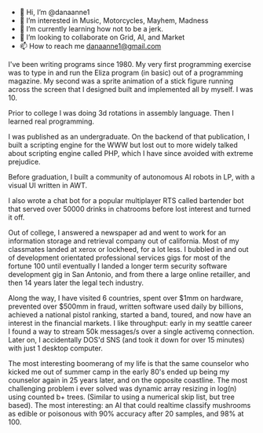 - 👋 Hi, I’m @danaanne1
- 👀 I’m interested in Music, Motorcycles, Mayhem, Madness
- 🌱 I’m currently learning how not to be a jerk.
- 💞️ I’m looking to collaborate on Grid, AI, and Market
- 📫 How to reach me danaanne1@gmail.com

<!---
danaanne1/danaanne1 is a ✨ special ✨ repository because its `README.md` (this file) appears on your GitHub profile.
You can click the Preview link to take a look at your changes.
--->

I've been writing programs since 1980. My very first programming exercise was to type in and run the Eliza program (in basic) out of a programming magazine. My second was a sprite animation of a stick figure running across the screen that I designed built and implemented all by myself. I was 10.

Prior to college I was doing 3d rotations in assembly language. Then I learned real programming.

I was published as an undergraduate. On the backend of that publication, I built a scripting engine for the WWW but lost out to more widely talked about scripting engine called PHP, which I have since avoided with extreme prejudice. 

Before graduation, I built a community of autonomous AI robots in LP, with a visual UI written in AWT. 

I also wrote a chat bot for a popular multiplayer RTS called bartender bot that served over 50000 drinks in chatrooms before lost interest and turned it off.

Out of college, I answered a newspaper ad and went to work for an information storage and retrieval company out of california. Most of my classmates landed at xerox or lockheed, for a lot less. I bubbled in and out of development orientated professional services gigs for most of the fortune 100 until eventually I landed a longer term security software development gig in San Antonio, and from there a large online retailler, and then 14 years later the legal tech industry. 

Along the way, I have visited 6 countries, spent over $1mm on hardware, prevented over $500mm in fraud, written software used daily by billions, achieved a national pistol ranking, started a band, toured, and now have an interest in the financial markets. I like throughput: early in my seattle career I  found a way to stream 50k messages/s over a single activemq connection. Later on, I accidentally DOS'd SNS (and took it down for over 15 minutes) with just 1 desktop computer.

The most interesting boomerang of my life is that the same counselor who kicked me out of summer camp in the early 80's ended up being my counselor again in 25 years later, and on the opposite coastline. The most challenging problem i ever solved was dynamic array resizing in log(n) using counted b+ trees. (Similar to using a numerical skip list, but tree based). The most interesting: an AI that could realtime classify mushrooms as edible or poisonous with 90% accuracy after 20 samples, and 98% at 100.    

